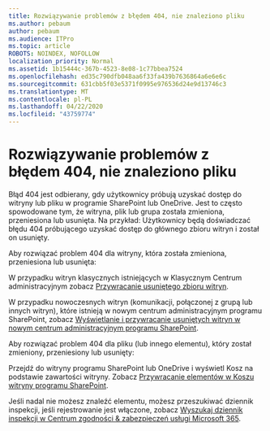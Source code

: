 ```yaml
---
title: Rozwiązywanie problemów z błędem 404, nie znaleziono pliku
ms.author: pebaum
author: pebaum
ms.audience: ITPro
ms.topic: article
ROBOTS: NOINDEX, NOFOLLOW
localization_priority: Normal
ms.assetid: 1b15444c-367b-4523-8e08-1c77bbea7524
ms.openlocfilehash: ed35c790dfb048aa6f33fa439b7636864a6e6e6c
ms.sourcegitcommit: 631cbb5f03e5371f0995e976536d24e9d13746c3
ms.translationtype: MT
ms.contentlocale: pl-PL
ms.lasthandoff: 04/22/2020
ms.locfileid: "43759774"
---
```

# <a name="troubleshoot-error-404-file-not-found"></a>Rozwiązywanie problemów z błędem 404, nie znaleziono pliku

Błąd 404 jest odbierany, gdy użytkownicy próbują uzyskać dostęp do witryny lub pliku w programie SharePoint lub OneDrive. Jest to często spowodowane tym, że witryna, plik lub grupa została zmieniona, przeniesiona lub usunięta. Na przykład: Użytkownicy będą doświadczać błędu 404 próbującego uzyskać dostęp do głównego zbioru witryn i został on usunięty.

Aby rozwiązać problem 404 dla witryny, która została zmieniona, przeniesiona lub usunięta:

W przypadku witryn klasycznych istniejących w Klasycznym Centrum administracyjnym zobacz [Przywracanie usuniętego zbioru witryn](https://docs.microsoft.com/sharepoint/restore-deleted-site-collection).

W przypadku nowoczesnych witryn (komunikacji, połączonej z grupą lub innych witryn), które istnieją w nowym centrum administracyjnym programu SharePoint, zobacz [Wyświetlanie i przywracanie usuniętych witryn w nowym centrum administracyjnym programu SharePoint](https://docs.microsoft.com/sharepoint/restore-deleted-site-collection).

Aby rozwiązać problem 404 dla pliku (lub innego elementu), który został zmieniony, przeniesiony lub usunięty:

Przejdź do witryny programu SharePoint lub OneDrive i wyświetl Kosz na podstawie zawartości witryny. Zobacz [Przywracanie elementów w Koszu witryny programu SharePoint](https://support.office.com/article/Restore-items-in-the-Recycle-Bin-of-a-SharePoint-site-6df466b6-55f2-4898-8d6e-c0dff851a0be#ID0EAADAAA=Online).

Jeśli nadal nie możesz znaleźć elementu, możesz przeszukiwać dziennik inspekcji, jeśli rejestrowanie jest włączone, zobacz [Wyszukaj dziennik inspekcji w Centrum zgodności & zabezpieczeń usługi Microsoft 365](https://docs.microsoft.com/office365/securitycompliance/search-the-audit-log-in-security-and-compliance?redirectSourcePath=%252fclient%252fsearch-the-audit-log-in-the-office-365-security-compliance-center-0d4d0f35-390b-4518-800e-0c7ec95e946c).
